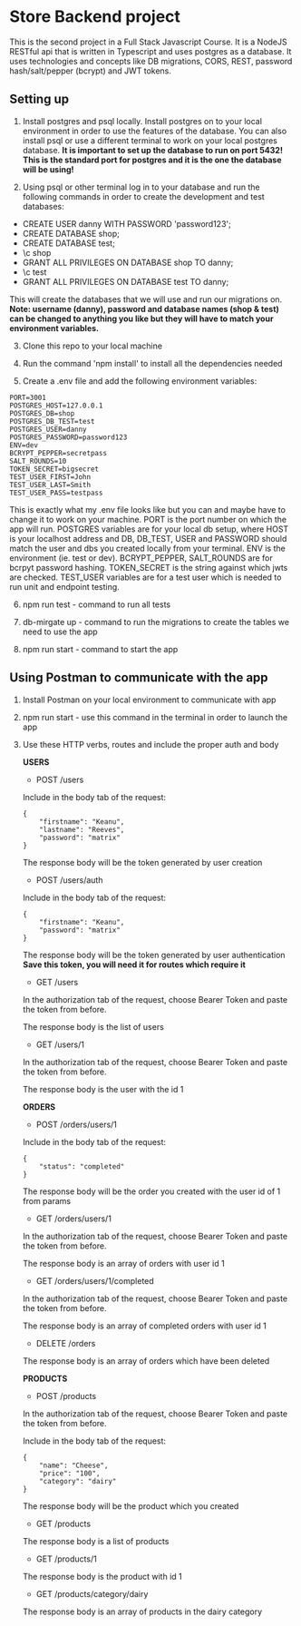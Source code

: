 # Store  Backend project

This is the second project in a Full Stack Javascript Course. It is a NodeJS RESTful api 
that is written in Typescript and uses postgres as a database. It uses technologies and 
concepts like DB migrations, CORS, REST, password hash/salt/pepper (bcrypt) and JWT tokens. 

## Setting up

1. Install postgres and psql locally. Install postgres on to your local environment in order 
to use the features of the database. You can also install psql or use a different terminal to 
work on your local postgres database.
**It is important to set up the database to run on port 5432! This is the standard port for 
postgres and it is the one the database will be using!**

2. Using psql or other terminal log in to your database and run the following commands in order 
to create the development and test databases:
- CREATE USER danny WITH PASSWORD 'password123';
- CREATE DATABASE shop;
- CREATE DATABASE test;
- \c shop
- GRANT ALL PRIVILEGES ON DATABASE shop TO danny;
- \c test
- GRANT ALL PRIVILEGES ON DATABASE test TO danny;

This will create the databases that we will use and run our migrations on. 
**Note: username (danny), password and database names (shop & test) can be changed to 
anything you like but they will have to match your environment variables.**

3. Clone this repo to your local machine

4. Run the command 'npm install' to install all the dependencies needed

5. Create a .env file and add the following environment variables: 
```
PORT=3001
POSTGRES_HOST=127.0.0.1
POSTGRES_DB=shop
POSTGRES_DB_TEST=test
POSTGRES_USER=danny
POSTGRES_PASSWORD=password123
ENV=dev
BCRYPT_PEPPER=secretpass
SALT_ROUNDS=10
TOKEN_SECRET=bigsecret
TEST_USER_FIRST=John
TEST_USER_LAST=Smith
TEST_USER_PASS=testpass
```
This is exactly what my .env file looks like but you can and maybe have to change it to work on your machine.
PORT is the port number on which the app will run. POSTGRES variables are for your local db setup, where HOST
is your localhost address and DB, DB_TEST, USER and PASSWORD should match the user and dbs you created locally
from your terminal. ENV is the environment (ie. test or dev). BCRYPT_PEPPER, SALT_ROUNDS are for bcrpyt password
hashing. TOKEN_SECRET is the string against which jwts are checked. TEST_USER variables are for a test user which
is needed to run unit and endpoint testing. 

6. npm run test - command to run all tests

7. db-mirgate up - command to run the migrations to create the tables we need to use the app

8. npm run start - command to start the app

## Using Postman to communicate with the app

1. Install Postman on your local environment to communicate with app

2. npm run start - use this command in the terminal in order to launch the app

3. Use these HTTP verbs, routes and include the proper auth and body
    
    **USERS**
    - POST /users
    
    Include in the body tab of the request:
    ```
    {
        "firstname": "Keanu",
        "lastname": "Reeves",
        "password": "matrix"
    }
    ```
    The response body will be the token generated by user creation 

    - POST /users/auth
    
    Include in the body tab of the request:
    ```
    {
        "firstname": "Keanu",
        "password": "matrix"
    }
    ```
    The response body will be the token generated by user authentication
    **Save this token, you will need it for routes which require it**

    - GET /users

    In the authorization tab of the request, choose Bearer Token and paste
    the token from before.

    The response body is the list of users

    - GET /users/1

    In the authorization tab of the request, choose Bearer Token and paste
    the token from before.

    The response body is the user with the id 1

    **ORDERS**

    - POST /orders/users/1
    
    Include in the body tab of the request:
    ```
    {
        "status": "completed"
    }
    ```
    The response body will be the order you created with the user id of 1 from params

    - GET /orders/users/1

    In the authorization tab of the request, choose Bearer Token and paste
    the token from before.

    The response body is an array of orders with user id 1

    - GET /orders/users/1/completed

    In the authorization tab of the request, choose Bearer Token and paste
    the token from before.

    The response body is an array of completed orders with user id 1

    - DELETE /orders

    The response body is an array of orders which have been deleted

    **PRODUCTS**

    - POST /products
    
    In the authorization tab of the request, choose Bearer Token and paste
    the token from before.

    Include in the body tab of the request:
    ```
    {
        "name": "Cheese",
        "price": "100",
        "category": "dairy"
    }
    ```
    The response body will be the product which you created

    - GET /products

    The response body is a list of products

    - GET /products/1

    The response body is the product with id 1

    - GET /products/category/dairy

    The response body is an array of products in the dairy category